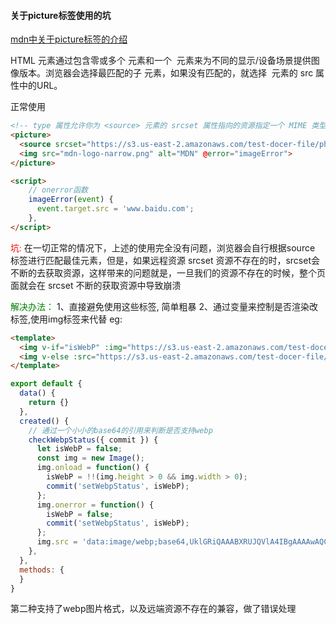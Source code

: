 #### 关于picture标签使用的坑

[mdn中关于picture标签的介绍](https://developer.mozilla.org/zh-CN/docs/Web/HTML/Element/picture)

HTML <picture> 元素通过包含零或多个 <source> 元素和一个 <img> 元素来为不同的显示/设备场景提供图像版本。浏览器会选择最匹配的子 <source> 元素，如果没有匹配的，就选择 <img> 元素的 src 属性中的URL。

正常使用
```html
<!-- type 属性允许你为 <source> 元素的 srcset 属性指向的资源指定一个 MIME 类型。如果用户代理不支持指定的类型，那么这个 <source> 元素会被跳过。 -->
<picture>
  <source srcset="https://s3.us-east-2.amazonaws.com/test-docer-file/photo/20190328/17bf10bca5f94f7c9666f168f136991f.webp" type="image/webp">
  <img src="mdn-logo-narrow.png" alt="MDN" @error="imageError"> 
</picture>

<script>
    // onerror函数  
    imageError(event) {
      event.target.src = 'www.baidu.com';
    },
</script>
```

<font color=red  face="黑体">坑:</font> 
在一切正常的情况下，上述的使用完全没有问题，浏览器会自行根据source 标签进行匹配最佳元素，但是，如果远程资源 srcset 资源不存在的时，srcset会不断的去获取资源，这样带来的问题就是，一旦我们的资源不存在的时候，整个页面就会在 srcset 不断的获取资源中导致崩溃

<font color=green>解决办法：</font>
1、直接避免使用这些标签, 简单粗暴
2、通过变量来控制是否渲染改标签,使用img标签来代替
   eg:
```html
<template>
  <img v-if="isWebP" :img="https://s3.us-east-2.amazonaws.com/test-docer-file/photo/20190328/17bf10bca5f94f7c9666f168f136991f.webp" @error="imageError">
  <img v-else :src="https://s3.us-east-2.amazonaws.com/test-docer-file/photo/20190328/17bf10bca5f94f7c9666f168f136991f.jpg" @error="imageError"> 
</template>
```
```js
export default {
  data() {
    return {}
  },
  created() {
    // 通过一个小小的base64的引用来判断是否支持webp
    checkWebpStatus({ commit }) {
      let isWebP = false;
      const img = new Image();
      img.onload = function() {
        isWebP = !!(img.height > 0 && img.width > 0);
        commit('setWebpStatus', isWebP);
      };
      img.onerror = function() {
        isWebP = false;
        commit('setWebpStatus', isWebP);
      };
      img.src = 'data:image/webp;base64,UklGRiQAAABXRUJQVlA4IBgAAAAwAQCdASoBAAEAAgA0JaQAA3AA/vuUAAA=';
    },
  },
  methods: {
  }
}
```

第二种支持了webp图片格式，以及远端资源不存在的兼容，做了错误处理